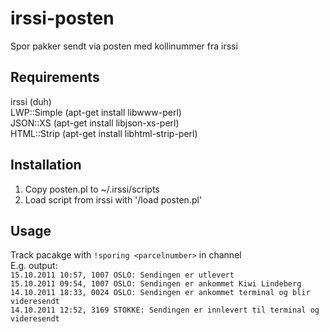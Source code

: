 # irssi-posten  

Spor pakker sendt via posten med kollinummer fra irssi  

## Requirements

irssi (duh)  
LWP::Simple (apt-get install libwww-perl)  
JSON::XS (apt-get install libjson-xs-perl)  
HTML::Strip (apt-get install libhtml-strip-perl)  

## Installation

1. Copy posten.pl to ~/.irssi/scripts
2. Load script from irssi with '/load posten.pl'


## Usage

Track pacakge with `!sporing <parcelnumber>` in channel  
E.g. output:  
`15.10.2011 10:57, 1007 OSLO: Sendingen er utlevert`  
`15.10.2011 09:54, 1007 OSLO: Sendingen er ankommet Kiwi Lindeberg`  
`14.10.2011 18:33, 0024 OSLO: Sendingen er ankommet terminal og blir videresendt`  
`14.10.2011 12:52, 3169 STOKKE: Sendingen er innlevert til terminal og videresendt`  
